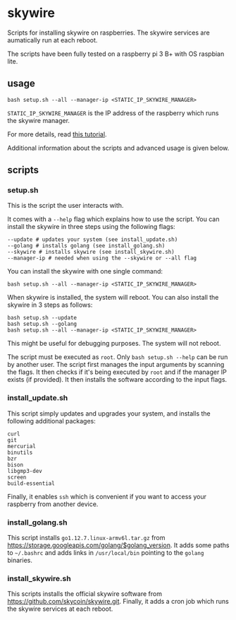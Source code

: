 # skywire
Scripts for installing skywire on raspberries. The skywire services are aumatically run at each reboot.

The scripts have been fully tested on a raspberry pi 3 B+ with OS raspbian lite.

## usage
```
bash setup.sh --all --manager-ip <STATIC_IP_SKYWIRE_MANAGER>
```

```STATIC_IP_SKYWIRE_MANAGER``` is the IP address of the raspberry which runs the skywire manager.

For more details, read [this tutorial](https://skywug.net/forum/Thread-DIY-Skyminer-on-raspberry-pi-devices?pid=2843#pid2843).

Additional information about the scripts and advanced usage is given below.

## scripts
### setup.sh
This is the script the user interacts with.

It comes with a ```--help``` flag which explains how to use the script. You can install the skywire in three steps using the following flags:

```
--update # updates your system (see install_update.sh)
--golang # installs golang (see install_golang.sh)
--skywire # installs skywire (see install_skywire.sh)
--manager-ip # needed when using the --skywire or --all flag
```
You can install the skywire with one single command:

```bash setup.sh --all --manager-ip <STATIC_IP_SKYWIRE_MANAGER>```

When skywire is installed, the system will reboot. You can also install the skywire in 3 steps as follows:

```
bash setup.sh --update
bash setup.sh --golang
bash setup.sh --all --manager-ip <STATIC_IP_SKYWIRE_MANAGER>
```

This might be useful for debugging purposes. The system will not reboot.

The script must be executed as ```root```. Only ```bash setup.sh --help``` can be run by another user. The script first manages the input arguments by scanning the flags. It then checks if it's being executed by ```root``` and if the manager IP exists (if provided). It then installs the software according to the input flags.

### install_update.sh
This script simply updates and upgrades your system, and installs the following additional packages:

```
curl
git
mercurial
binutils
bzr
bison
libgmp3-dev
screen
build-essential
```

Finally, it enables ```ssh``` which is convenient if you want to access your raspberry from another device.

### install_golang.sh
This script installs ```go1.12.7.linux-armv6l.tar.gz``` from https://storage.googleapis.com/golang/$golang_version. It adds some paths to ```~/.bashrc``` and adds links in ```/usr/local/bin``` pointing to the ```golang``` binaries.

### install_skywire.sh
This scripts installs the official skywire software from https://github.com/skycoin/skywire.git. Finally, it adds a cron job which runs the skywire services at each reboot.
